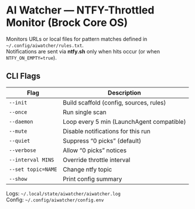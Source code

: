 # AI Watcher — NTFY-Throttled Monitor (Brock Core OS)

Monitors URLs or local files for pattern matches defined in `~/.config/aiwatcher/rules.txt`.  
Notifications are sent via **ntfy.sh** only when hits occur (or when `NTFY_ON_EMPTY=true`).

## CLI Flags
| Flag | Description |
|------|--------------|
| `--init` | Build scaffold (config, sources, rules) |
| `--once` | Run single scan |
| `--daemon` | Loop every 5 min (LaunchAgent compatible) |
| `--mute` | Disable notifications for this run |
| `--quiet` | Suppress “0 picks” (default) |
| `--verbose` | Allow “0 picks” notices |
| `--interval MINS` | Override throttle interval |
| `--set topic=NAME` | Change ntfy topic |
| `--show` | Print config summary |

Logs: `~/.local/state/aiwatcher/aiwatcher.log`  
Config: `~/.config/aiwatcher/config.env`

